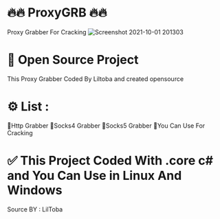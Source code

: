 # 🔥🔥 ProxyGRB 🔥🔥
Proxy Grabber For Cracking
![Screenshot 2021-10-01 201303](https://i.imgur.com/SJ1u17s.png)


# 💎 Open Source Project
This Proxy Grabber Coded By Liltoba and created opensource

# ⚙️ List :
🔷Http Grabber
🔷Socks4 Grabber
🔷Socks5 Grabber
🔷You Can Use For Cracking


# ✅ This Project Coded With .core c# and You Can Use in Linux And Windows

Source BY : LilToba
